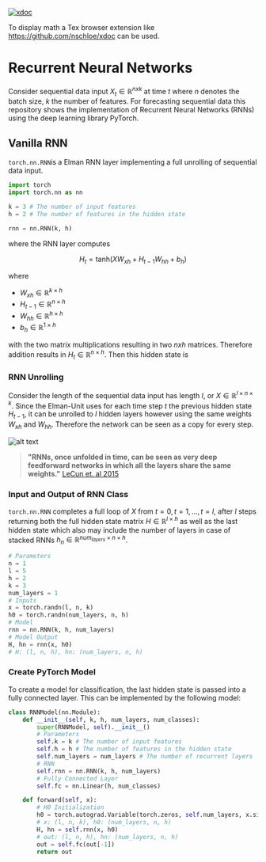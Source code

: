 [![xdoc](https://img.shields.io/badge/Rendered%20with-xdoc-f2eecb?style=flat-square)](https://chrome.google.com/webstore/detail/xdoc/anidddebgkllnnnnjfkmjcaallemhjee)

To display math a Tex browser extension like https://github.com/nschloe/xdoc can be used.



# Recurrent Neural Networks
Consider  sequential data input $`X_t \in \mathbb{R}^{nxk}`$ at time $`t`$ where $`n`$ denotes the batch size,  $`k`$ the number of features. For forecasting sequential data this repository shows the implementation of Recurrent Neural Networks (RNNs) using the deep learning library PyTorch.

## Vanilla RNN
`torch.nn.RNN`is a Elman RNN layer implementing a full unrolling of sequential data input.
```python
import torch
import torch.nn as nn

k = 3 # The number of input features
h = 2 # The number of features in the hidden state

rnn = nn.RNN(k, h)

```
where the RNN layer computes
```math
H_t = \text{tanh} \left( X W_{xh}+ H_{t-1} W_{hh} + b_{h} \right)
```

where
* $`W_{xh} \in \mathbb{R}^{k \times h}`$
* $`H_{t-1} \in \mathbb{R}^{n \times h}`$
* $`W_{hh} \in \mathbb{R}^{h \times h}`$
* $`b_{h} \in \mathbb{R}^{1 \times h}`$

with the two matrix multiplications resulting in two $`nxh`$ matrices. Therefore addition results in $`H_{t} \in \mathbb{R}^{n \times h}`$. Then this hidden state is



### RNN Unrolling

Consider the length of the sequential data input has length $`l`$, or $`X \in \mathbb{R}^{l \times n \times k} `$. Since the Elman-Unit uses for each time step $`t`$ the previous hidden state $`H_{t-1}`$, it can be unrolled to $`l`$ hidden layers however using the same weights $`W_{xh}`$ and $`W_{hh}`$. Therefore the network can be seen as a copy for every step.

![alt text](https://colah.github.io/posts/2015-08-Understanding-LSTMs/img/RNN-unrolled.png)

> **"RNNs, once unfolded in time, can be seen as very deep feedforward networks in which all the layers share the same weights."** [LeCun et. al 2015]( https://www.nature.com/articles/nature14539.epdf)



### Input and Output of RNN Class
`torch.nn.RNN` completes a full loop of $`X`$ from $`t=0, t=1, ..., t=l`$, after $`l`$ steps returning both the full hidden state matrix $`H \in \mathbb{R}^{l \times h}`$ as well as the last hidden state which also may include the number of layers in case of stacked RNNs $`h_n \in \mathbb{R}^{ num_{layers} \times n \times h }`$.

```python
# Parameters
n = 1
l = 5
h = 2
k = 3
num_layers = 1
# Inputs
x = torch.randn(l, n, k)
h0 = torch.randn(num_layers, n, h)
# Model
rnn = nn.RNN(k, h, num_layers)
# Model Output
H, hn = rnn(x, h0)
# H: (l, n, h), hn: (num_layers, n, h)
```

### Create PyTorch Model
To create a  model for classification, the last hidden state is passed into a fully connected layer. This can be implemented by the following model:

```python
class RNNModel(nn.Module):
	def __init__(self, k, h, num_layers, num_classes):
		super(RNNModel, self).__init__()
		# Parameters
		self.k = k # The number of input features
		self.h = h # The number of features in the hidden state
		self.num_layers = num_layers # The number of recurrent layers
		# RNN
		self.rnn = nn.RNN(k, h, num_layers)
		# Fully Connected Layer
		self.fc = nn.Linear(h, num_classes)

	def forward(self, x):
		# H0 Initialization
		h0 = torch.autograd.Variable(torch.zeros, self.num_layers, x.size(0), self.h)
		# x: (l, n, k), h0: (num_layers, n, h)
		H, hn = self.rnn(x, h0)
		# out: (l, n, h), hn: (num_layers, n, h)
		out = self.fc(out[-1])
		return out
```


